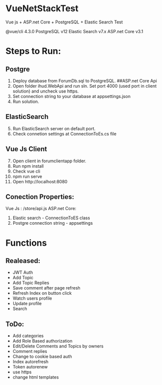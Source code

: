 # VueNetStackTest
 Vue js + ASP.net Core + PostgreSQL + Elastic Search Test

@vue/cli 4.3.0
PostgreSQL v12
Elastic Search v7.x
ASP.net Core v3.1

# Steps to Run:
## Postgre
1. Deploy database from ForumDb.sql to PostgreSQL. 
##ASP.net Core Api
2. Open folder ihud.WebApi and run sln. Set port 4000 (used port in client solution) and uncheck use https.
3. Set connection string to your database at appsettings.json
4. Run solution.
## ElasticSearch
5. Run ElasticSearch server on default port. 
6. Check connetion settings at ConnectionToEs.cs file
## Vue Js Client
7. Open client in forumclientapp folder.
8. Run npm install 
9. Check vue cli
10. npm run serve
11. Open http://localhost:8080

## Conection Properties:
Vue Js : /store/api.js
ASP.net Core: 
1. Elastic search - ConnectionToES class
2. Postgre connection string - appsettings

# Functions
## Realeased:
+ JWT Auth
+ Add Topic
+ Add Topic Replies
+ Save comment after page refresh
+ Refresh Index on button click
+ Watch users profile
+ Update profile
+ Search

## ToDo:
+ Add categories
+ Add Role Based authorization
+ Edit/Delete Comments and Topics by owners
+ Comment replies
+ Change to cookie based auth
+ Index autorefresh
+ Token autorenew
+ use https
+ change html templates

